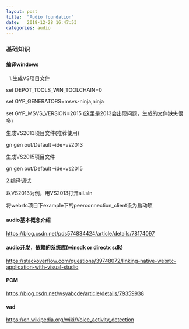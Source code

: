 ```yaml
---
layout: post
title:  "Audio foundation"
date:   2018-12-28 16:47:53
categories: audio
---
```

### 基础知识

#### 编译windows
 
1.生成VS项目文件 

set DEPOT_TOOLS_WIN_TOOLCHAIN=0 

set GYP_GENERATORS=msvs-ninja,ninja 

set GYP_MSVS_VERSION=2015 (这里是2013会出现问题，生成的文件缺失很多)

生成VS2013项目文件(推荐使用) 

gn gen out/Default –ide=vs2013 

生成VS2015项目文件 

gn gen out/Default –ide=vs2015 

2.编译调试 

以VS2013为例，用VS2013打开all.sln 

将webrtc项目下example下的peerconnection_client设为启动项



#### audio基本概念介绍

https://blog.csdn.net/pds574834424/article/details/78174097

#### audio开发，依赖的系统库(winsdk or directx sdk)

https://stackoverflow.com/questions/39748072/linking-native-webrtc-application-with-visual-studio

#### PCM

https://blog.csdn.net/wsyabcde/article/details/79359938

#### vad

https://en.wikipedia.org/wiki/Voice_activity_detection

